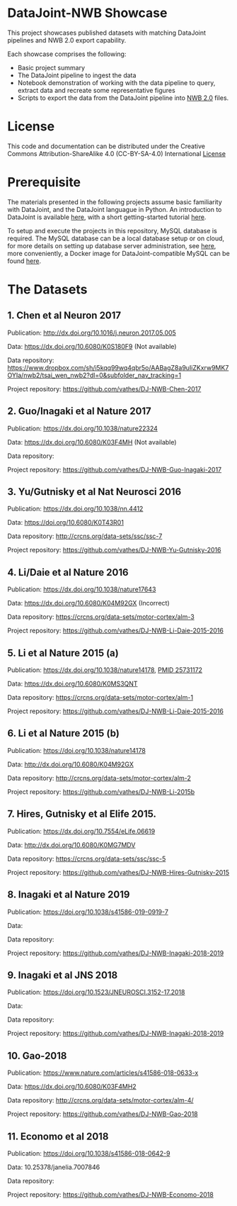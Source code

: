# DataJoint-NWB Showcase

This project showcases published datasets with matching DataJoint pipelines and NWB 2.0 export capability.

Each showcase comprises the following:

* Basic project summary
* The DataJoint pipeline to ingest the data
* Notebook demonstration of working with the data pipeline to query, extract data and recreate some representative figures
* Scripts to export the data from the DataJoint pipeline into [NWB 2.0](https://www.nwb.org/2017/11/11/nwb-2-0-beta-released/) files.

# License
This code and documentation can be distributed under the Creative Commons Attribution-ShareAlike 4.0 (CC-BY-SA-4.0) International [License](LICENSE.md)

# Prerequisite

The materials presented in the following projects assume basic familiarity with DataJoint, and the DataJoint languague in Python. An introduction to DataJoint is available [here](https://docs.datajoint.io/python/intro/Intro.html), with a short getting-started tutorial [here](https://tutorials.datajoint.io/).

To setup and execute the projects in this repository, MySQL database is required. The MySQL database can be a local database setup or on cloud, for more details on setting up database server administration, see [here](https://docs.datajoint.io/python/admin/Admin.html), more conveniently, a Docker image for DataJoint-compatible MySQL can be found [here](https://github.com/datajoint/mysql-docker).

# The Datasets

## 1. Chen et al Neuron 2017

Publication: http://dx.doi.org/10.1016/j.neuron.2017.05.005

Data: https://dx.doi.org/10.6080/K0S180F9 (Not available)

Data repository: https://www.dropbox.com/sh/i5kqq99wq4qbr5o/AABagZ8a9uIiZKxrw9MK7OYIa/nwb2/tsai_wen_nwb2?dl=0&subfolder_nav_tracking=1

Project repository: https://github.com/vathes/DJ-NWB-Chen-2017

## 2. Guo/Inagaki et al Nature 2017

Publication: https://dx.doi.org/10.1038/nature22324

Data: https://dx.doi.org/10.6080/K03F4MH (Not available)

Data repository:

Project repository: https://github.com/vathes/DJ-NWB-Guo-Inagaki-2017

## 3. Yu/Gutnisky et al Nat Neurosci 2016

Publication: https://dx.doi.org/10.1038/nn.4412

Data: https://doi.org/10.6080/K0T43R01

Data repository: http://crcns.org/data-sets/ssc/ssc-7

Project repository: https://github.com/vathes/DJ-NWB-Yu-Gutnisky-2016

## 4. Li/Daie et al Nature 2016

Publication: https://dx.doi.org/10.1038/nature17643

Data: https://dx.doi.org/10.6080/K04M92GX (Incorrect)

Data repository: https://crcns.org/data-sets/motor-cortex/alm-3

Project repository: https://github.com/vathes/DJ-NWB-Li-Daie-2015-2016

## 5. Li et al Nature 2015 (a)

Publication:  https://dx.doi.org/10.1038/nature14178, [PMID 25731172](https://www.ncbi.nlm.nih.gov/pubmed/25731172)

Data: https://dx.doi.org/10.6080/K0MS3QNT

Data repository: https://crcns.org/data-sets/motor-cortex/alm-1

Project repository: https://github.com/vathes/DJ-NWB-Li-Daie-2015-2016

## 6. Li et al Nature 2015 (b)

Publication: https://doi.org/10.1038/nature14178

Data: http://dx.doi.org/10.6080/K04M92GX

Data repository: http://crcns.org/data-sets/motor-cortex/alm-2

Project repository: https://github.com/vathes/DJ-NWB-Li-2015b

## 7. Hires, Gutnisky et al Elife 2015.

Publication: https://dx.doi.org/10.7554/eLife.06619

Data: http://dx.doi.org/10.6080/K0MG7MDV

Data repository: https://crcns.org/data-sets/ssc/ssc-5

Project repository: https://github.com/vathes/DJ-NWB-Hires-Gutnisky-2015

## 8. Inagaki et al Nature 2019

Publication: https://doi.org/10.1038/s41586-019-0919-7

Data:

Data repository:

Project repository: https://github.com/vathes/DJ-NWB-Inagaki-2018-2019

## 9. Inagaki et al JNS 2018

Publication: https://doi.org/10.1523/JNEUROSCI.3152-17.2018

Data:

Data repository:

Project repository: https://github.com/vathes/DJ-NWB-Inagaki-2018-2019

## 10. Gao-2018

Publication: https://www.nature.com/articles/s41586-018-0633-x

Data: https://dx.doi.org/10.6080/K03F4MH2

Data repository: http://crcns.org/data-sets/motor-cortex/alm-4/

Project repository: https://github.com/vathes/DJ-NWB-Gao-2018

## 11. Economo et al 2018

Publication: https://doi.org/10.1038/s41586-018-0642-9

Data: 10.25378/janelia.7007846

Data repository:

Project repository: https://github.com/vathes/DJ-NWB-Economo-2018

